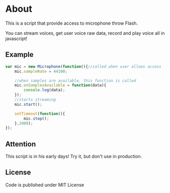 # About

This is a script that provide access to microphone throw Flash.

You can stream voices, get user voice raw data, record and play
voice all in javascript!

## Example

```javascript
var mic = new Microphone(function(){//called when user allows access
    mic.sampleRate = 44100;

    //when samples are available, this function is called
    mic.onSamplesAvailable = function(data){
        console.log(data);
    });
    //starts streaming
    mic.start();

    setTimeout(function(){
        mic.stop();
    },2000);
});
```
## Attention

This script is in his early days! Try it, but don't use in production.

## License

Code is published under MIT License

